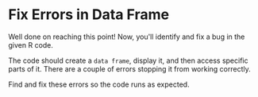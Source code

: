 # Fix Errors in Data Frame

Well done on reaching this point! Now, you'll identify and fix a bug in the given R code.

The code should create a `data frame`, display it, and then access specific parts of it. There are a couple of errors stopping it from working correctly.

Find and fix these errors so the code runs as expected.